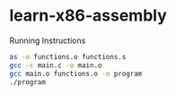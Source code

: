# learn-x86-assembly

Running Instructions

```sh
as -o functions.o functions.s
gcc -c main.c -o main.o
gcc main.o functions.o -o program
./program
```